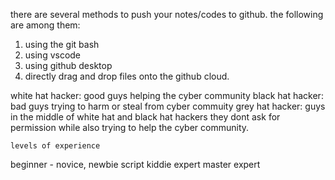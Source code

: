 there are several methods to push your notes/codes to github. the following are among them:
1. using the git bash
2. using vscode
3. using github desktop
4. directly drag and drop files onto the github cloud.

white hat hacker: good guys helping the cyber community
black hat hacker: bad guys trying to harm or steal from cyber commuity
grey hat hacker: guys in the middle of white hat and black hat hackers they dont ask for permission while also trying to help the cyber community.

    levels of experience
beginner - novice, newbie
script kiddie 
expert 
master expert